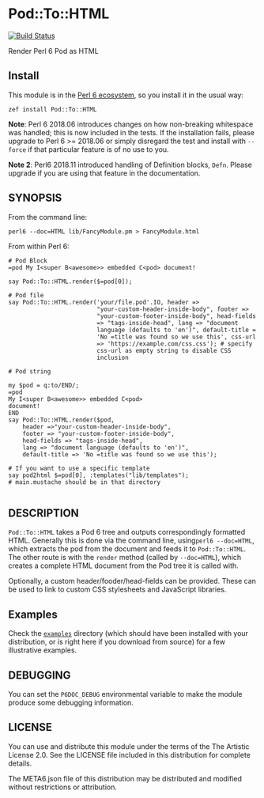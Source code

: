 # Pod::To::HTML

[![Build Status](https://travis-ci.org/perl6/Pod-To-HTML.svg?branch=master)](https://travis-ci.org/perl6/Pod-To-HTML)

Render Perl 6 Pod as HTML

## Install

This module is in the [Perl 6 ecosystem](https://modules.perl6.org), so you install it in the usual way:

    zef install Pod::To::HTML

**Note**: Perl 6 2018.06 introduces changes on how non-breaking
  whitespace was handled; this is now included in the tests. If
  the installation fails, please upgrade to Perl 6 >= 2018.06 or
  simply disregard the test and install with `--force` if that
  particular feature is of no use to you.

**Note 2**: Perl6 2018.11 introduced handling of Definition blocks,
`Defn`. Please upgrade if you are using that feature in the
documentation.

## SYNOPSIS

From the command line:

    perl6 --doc=HTML lib/FancyModule.pm > FancyModule.html

From within Perl 6:

```perl6
# Pod Block
=pod My I<super B<awesome>> embedded C<pod> document!

say Pod::To::HTML.render($=pod[0]);

# Pod file
say Pod::To::HTML.render('your/file.pod'.IO, header =>
                         "your-custom-header-inside-body", footer =>
                         "your-custom-footer-inside-body", head-fields
                         => "tags-inside-head", lang => "document
                         language (defaults to 'en')", default-title =
                         'No =title was found so we use this', css-url
                         => 'https://example.com/css.css'); # specify
                         css-url as empty string to disable CSS
                         inclusion

# Pod string

my $pod = q:to/END/;
=pod
My I<super B<awesome>> embedded C<pod>
document!
END
say Pod::To::HTML.render($pod,
    header =>"your-custom-header-inside-body",
    footer => "your-custom-footer-inside-body",
	head-fields => "tags-inside-head",
    lang => "document language (defaults to 'en')",
	default-title => 'No =title was found so we use this');

# If you want to use a specific template 
say pod2html $=pod[0], :templates("lib/templates");
# main.mustache should be in that directory


```
## DESCRIPTION

`Pod::To::HTML` takes a Pod 6 tree and outputs correspondingly
formatted HTML. Generally this is done via the command line,
using`perl6 --doc=HTML`, which extracts the pod from the document and
feeds it to `Pod::To::HTML`. The other route is with the `render`
method (called by `--doc=HTML`), which creates a complete HTML
document from the Pod tree it is called with.

Optionally, a custom header/fooder/head-fields can be
provided. These can be used to link to custom CSS stylesheets and
JavaScript libraries.

## Examples

Check the [`examples`](resources/examples/README.md) directory (which should have been installed with your distribution, or is right here if you download from source) for a few illustrative examples.

## DEBUGGING

You can set the `P6DOC_DEBUG` environmental variable to make the
module produce some debugging information. 


## LICENSE

You can use and distribute this module under the terms of the The Artistic License 2.0. See the LICENSE file included in this distribution for complete details.

The META6.json file of this distribution may be distributed and modified without restrictions or attribution.

